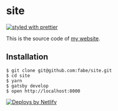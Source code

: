 # site
[![styled with prettier](https://img.shields.io/badge/styled_with-prettier-ff69b4.svg)](https://github.com/prettier/prettier)

This is the source code of [my website](https://fabianschultz.com).

## Installation
    $ git clone git@github.com:fabe/site.git
    $ cd site
    $ yarn
    $ gatsby develop
    $ open http://localhost:8000

[![Deploys by Netlify](https://res.cloudinary.com/netlify/image/upload/w_auto,c_scale/global/badges/netlify-dark.svg)](https://www.netlify.com)
